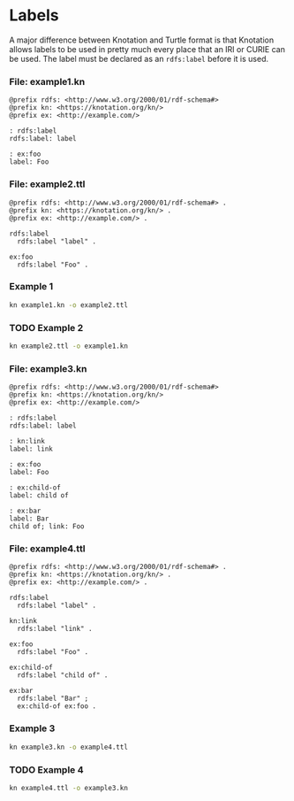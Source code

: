 # Labels

A major difference between Knotation and Turtle format is that Knotation allows labels to be used in pretty much every place that an IRI or CURIE can be used. The label must be declared as an `rdfs:label` before it is used.

### File: example1.kn

```kn
@prefix rdfs: <http://www.w3.org/2000/01/rdf-schema#>
@prefix kn: <https://knotation.org/kn/>
@prefix ex: <http://example.com/>

: rdfs:label
rdfs:label: label

: ex:foo
label: Foo
```

### File: example2.ttl

```ttl
@prefix rdfs: <http://www.w3.org/2000/01/rdf-schema#> .
@prefix kn: <https://knotation.org/kn/> .
@prefix ex: <http://example.com/> .

rdfs:label
  rdfs:label "label" .

ex:foo
  rdfs:label "Foo" .
```

### Example 1

```sh
kn example1.kn -o example2.ttl
```

### TODO Example 2

```sh
kn example2.ttl -o example1.kn
```

### File: example3.kn

```kn
@prefix rdfs: <http://www.w3.org/2000/01/rdf-schema#>
@prefix kn: <https://knotation.org/kn/>
@prefix ex: <http://example.com/>

: rdfs:label
rdfs:label: label

: kn:link
label: link

: ex:foo
label: Foo

: ex:child-of
label: child of

: ex:bar
label: Bar
child of; link: Foo
```

### File: example4.ttl

```ttl
@prefix rdfs: <http://www.w3.org/2000/01/rdf-schema#> .
@prefix kn: <https://knotation.org/kn/> .
@prefix ex: <http://example.com/> .

rdfs:label
  rdfs:label "label" .

kn:link
  rdfs:label "link" .

ex:foo
  rdfs:label "Foo" .

ex:child-of
  rdfs:label "child of" .

ex:bar
  rdfs:label "Bar" ;
  ex:child-of ex:foo .
```

### Example 3

```sh
kn example3.kn -o example4.ttl
```

### TODO Example 4

```sh
kn example4.ttl -o example3.kn
```

